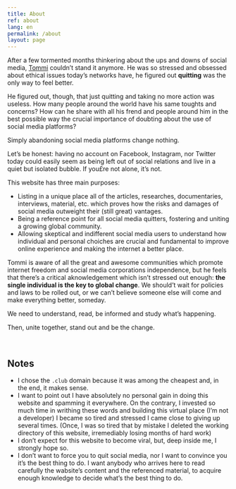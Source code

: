 ```yaml
---
title: About
ref: about
lang: en
permalink: /about
layout: page
---
```

After a few tormented months thinkering about the ups and downs of social media, [Tommi](https://tommi.space) couldn’t stand it anymore. He was so stressed and obsessed about ethical issues today’s networks have, he figured out **quitting** was the only way to feel better.

He figured out, though, that just quitting and taking no more action was useless. How many people around the world have his same toughts and concerns? How can he share with all his frend and people around him in the best possible way the crucial importance of doubting about the use of social media platforms?

Simply abandoning social media platforms change nothing.

Let’s be honest: having no account on Facebook, Instagram, nor Twitter today could easily seem as being left out of social relations and live in a quiet but isolated bubble. If you£re not alone, it’s not.

This website has three main purposes:

- Listing in a unique place all of the articles, researches, documentaries, interviews, material, etc. which proves how the risks and damages of social media outweight their (still great) vantages.
- Being a reference point for all social media quitters, fostering and uniting a growing global community.
- Allowing skeptical and indifferent social media users to understand how individual and personal choiches are crucial and fundamental to improve online experience and making the internet a better place.

Tommi is aware of all the great and awesome communities which promote internet freedom and social media corporations independence, but he feels that there’s a critical aknowledgement which isn’t stressed out enough: **the single individual is the key to global change**. We should’t wait for policies and laws to be rolled out, or we can’t believe someone else will come and make everything better, someday.

We need to understand, read, be informed and study what’s happening.

Then, unite together, stand out and be the change.

<br />

## Notes

- I chose the `.club` domain because it was among the cheapest and, in the end, it makes sense.
- I want to point out I have absolutely no personal gain in doing this website and spamming it everywhere. On the contrary, I invested so much time in writhing these words and building this virtual place (I’m not a developer) I became so tired and stressed I came close to giving up several times. (Once, I was so tired that by mistake I deleted the working directory of this website, irremediably losing months of hard work)
- I don’t expect for this website to become viral, but, deep inside me, I strongly hope so.
- I don’t want to force you to quit social media, nor I want to convince you it’s the best thing to do. I want anybody who arrives here to read carefully the wabsite’s content and the referenced material, to acquire enough knowledge to decide what’s the best thing to do.
